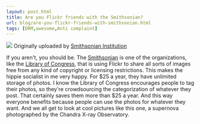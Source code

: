 ```yaml
---
layout: post.html
title: Are you Flickr friends with the Smithsonian?
url: blog/are-you-flickr-friends-with-smithsonian.html
tags: [DRM,awesome,Anti complaint]
---
```

[![](http://farm4.static.flickr.com/3012/2940633609_408989f956_m.jpg)](http://www.flickr.com/photos/smithsonian/2940633609/) Originally uploaded by [Smithsonian Institution](http://www.flickr.com/people/smithsonian/)

If you aren't, you should be. The [Smithsonian](http://flickr.com/photos/smithsonian/) is one of the organizations, like the [Library of Congress](http://flickr.com/photos/library_of_congress/), that is using Flickr to share all sorts of images free from any kind of copyright or licensing restrictions. This makes the hippie socialist in me very happy. For $25 a year, they have unlimited storage of photos. I know the Library of Congress encourages people to tag their photos, so they're crowdsourcing the categorization of whatever they post. That certainly saves them more than $25 a year. And this way everyone benefits because people can use the photos for whatever they want. And we all get to look at cool pictures like this one, a supernova photographed by the Chandra X-ray Observatory.   

